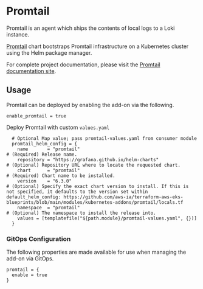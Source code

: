 # Promtail

Promtail is an agent which ships the contents of local logs to a Loki instance.

[Promtail](https://github.com/grafana/helm-charts/tree/main/charts/promtail) chart bootstraps Promtail infrastructure on a Kubernetes cluster using the Helm package manager.

For complete project documentation, please visit the [Promtail documentation site](https://grafana.com/docs/loki/latest/clients/promtail/).

## Usage

Promtail can be deployed by enabling the add-on via the following.

```hcl
enable_promtail = true
```

Deploy Promtail with custom `values.yaml`

```hcl
  # Optional Map value; pass promtail-values.yaml from consumer module
  promtail_helm_config = {
    name       = "promtail"                                               # (Required) Release name.
    repository = "https://grafana.github.io/helm-charts"                  # (Optional) Repository URL where to locate the requested chart.
    chart      = "promtail"                                               # (Required) Chart name to be installed.
    version    = "6.3.0"                                                  # (Optional) Specify the exact chart version to install. If this is not specified, it defaults to the version set within default_helm_config: https://github.com/aws-ia/terraform-aws-eks-blueprints/blob/main/modules/kubernetes-addons/promtail/locals.tf
    namespace  = "promtail"                                               # (Optional) The namespace to install the release into.
    values = [templatefile("${path.module}/promtail-values.yaml", {})]
  }
```

### GitOps Configuration

The following properties are made available for use when managing the add-on via GitOps.

```hcl
promtail = {
  enable = true
}
```
